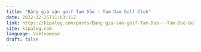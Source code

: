```yaml
---
title: "Bảng giá sân golf Tam Đảo - Tam Dao Golf Club"
date: 2022-12-25T11:03:11Z
link: https://kipalog.com/posts/Bang-gia-san-golf-Tam-Dao---Tam-Dao-Golf-Club?utm_medium=RSS&utm_source=news.12bit.vn
site: kipalog.com
language: Vietnamese
draft: false
---
```


